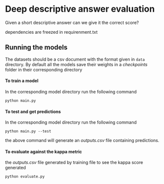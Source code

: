 # Deep descriptive answer evaluation
Given a short descriptive answer can we give it the correct score?


dependencies are freezed in requirenment.txt


## Running the models

The datasets should be a csv document with the format given in `data` directory.
By default all the models save their weights in a _checkpoints_ folder in their corresponding directory

#### To train a model
In the corresponding model directory run the following command

`python main.py`

#### To test and get predictions
In the corresponding model directory run the following command

`python main.py --test`

the above command will generate an _outputs.csv_ file containing predictions.

#### To evaluate against the kappa metric

 the _outputs.csv_ file generated by training file to see the kappa score generated

`python evaluate.py`
